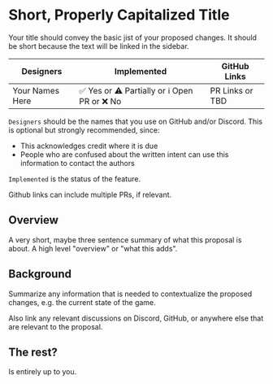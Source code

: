 # Short, Properly Capitalized Title

Your title should convey the basic jist of your proposed changes. It should be short because the text will be linked in the sidebar.

| Designers | Implemented | GitHub Links |
|---|---|---|
| Your Names Here | :white_check_mark: Yes or :warning: Partially or :information_source: Open PR or :x: No | PR Links or TBD |

`Designers` should be the names that you use on GitHub and/or Discord. This is optional but strongly recommended, since:

- This acknowledges credit where it is due
- People who are confused about the written intent can use this information to contact the authors

`Implemented` is the status of the feature.

Github links can include multiple PRs, if relevant.

## Overview

A very short, maybe three sentence summary of what this proposal is about. A high level "overview" or "what this adds".

## Background

Summarize any information that is needed to contextualize the proposed changes, e.g. the current state of the game.

Also link any relevant discussions on Discord, GitHub, or anywhere else that are relevant to the proposal.

## The rest?

Is entirely up to you.
